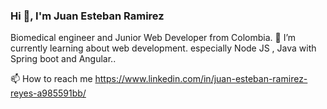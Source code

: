 ### Hi 👋, I'm Juan Esteban Ramirez
Biomedical engineer and Junior Web Developer from Colombia. 
🌱 I’m currently learning about web development. especially Node JS , Java with Spring boot and Angular..

📫 How to reach me https://www.linkedin.com/in/juan-esteban-ramirez-reyes-a985591bb/


